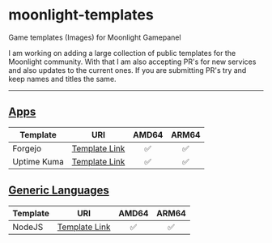 # moonlight-templates
Game templates (Images) for Moonlight Gamepanel

I am working on adding a large collection of public templates for the Moonlight community.
With that I am also accepting PR's for new services and also updates to the current ones.
If you are submitting PR's try and keep names and titles the same.

---

## [Apps](/apps)
| Template           | URI                                    | AMD64 | ARM64 |
| ------------------ | :------------------------------------: | :------:| :-----: |
| Forgejo            | [Template Link](/apps/forgejo/)        | ✅ | ✅ |
| Uptime Kuma        | [Template Link](/apps/uptime-kuma/)        | ✅ | ✅ |

## [Generic Languages](/generic)
| Template           | URI                                    | AMD64 | ARM64 |
| ------------------ | :------------------------------------: | :------:| :------: |
| NodeJS             | [Template Link](/generic/nodejs/)      | ✅ | ✅ |
